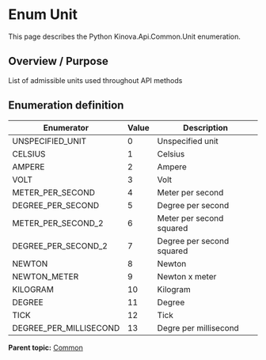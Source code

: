 # Enum Unit

This page describes the Python Kinova.Api.Common.Unit enumeration.

## Overview / Purpose

List of admissible units used throughout API methods

## Enumeration definition

|Enumerator|Value|Description|
|----------|-----|-----------|
|UNSPECIFIED\_UNIT|0|Unspecified unit|
|CELSIUS|1|Celsius|
|AMPERE|2|Ampere|
|VOLT|3|Volt|
|METER\_PER\_SECOND|4|Meter per second|
|DEGREE\_PER\_SECOND|5|Degree per second|
|METER\_PER\_SECOND\_2|6|Meter per second squared|
|DEGREE\_PER\_SECOND\_2|7|Degree per second squared|
|NEWTON|8|Newton|
|NEWTON\_METER|9|Newton x meter|
|KILOGRAM|10|Kilogram|
|DEGREE|11|Degree|
|TICK|12|Tick|
|DEGREE\_PER\_MILLISECOND|13|Degre per millisecond|

**Parent topic:** [Common](../references/summary_Common.md)

